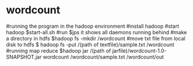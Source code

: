 # wordcount 

#running the program in the hadoop environment
#install hadoop
#start hadoop   $start-all.sh
#run $jps   it shows all daemons running behind
#make a directory in hdfs $hadoop fs -mkdir /wordcount
#move txt file from local disk to hdfs $ hadoop fs -put /(path of textfile)/sample.txt /wordcount
#running map reduce $hadoop jar /(path of jarfile)/wordcount-1.0-SNAPSHOT.jar wordcount /wordcount/sample.txt /wordcount/out

